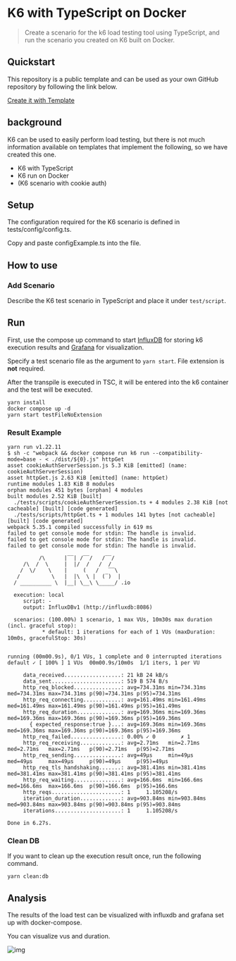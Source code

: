 # K6 with TypeScript on Docker

> Create a scenario for the k6 load testing tool using TypeScript, and run the scenario you created on K6 built on Docker.

## Quickstart

This repository is a public template and can be used as your own GitHub repository by following the link below.

[Create it with Template](https://github.com/tubone24/k6_template_with_typescript_on_docker/generate)

## background

K6 can be used to easily perform load testing, but there is not much information available on templates that implement the following, so we have created this one.

- K6 with TypeScript
- K6 run on Docker
- (K6 scenario with cookie auth)

## Setup

The configuration required for the K6 scenario is defined in tests/config/config.ts.

Copy and paste configExample.ts into the file.

## How to use

### Add Scenario

Describe the K6 test scenario in TypeScript and place it under `test/script`.

## Run

First, use the compose up command to start [InfluxDB](https://www.influxdata.com/) for storing k6 execution results and [Grafana](https://grafana.com/) for visualization.

Specify a test scenario file as the argument to `yarn start`. File extension is **not** required.

After the transpile is executed in TSC, it will be entered into the k6 container and the test will be executed.

```
yarn install
docker compose up -d
yarn start testFileNoExtension
```

### Result Example

```
yarn run v1.22.11
$ sh -c "webpack && docker compose run k6 run --compatibility-mode=base - < ./dist/${0}.js" httpGet
asset cookieAuthServerSession.js 5.3 KiB [emitted] (name: cookieAuthServerSession)
asset httpGet.js 2.63 KiB [emitted] (name: httpGet)
runtime modules 1.83 KiB 8 modules
orphan modules 451 bytes [orphan] 4 modules
built modules 2.52 KiB [built]
  ./tests/scripts/cookieAuthServerSession.ts + 4 modules 2.38 KiB [not cacheable] [built] [code generated]
  ./tests/scripts/httpGet.ts + 1 modules 141 bytes [not cacheable] [built] [code generated]
webpack 5.35.1 compiled successfully in 619 ms
failed to get console mode for stdin: The handle is invalid.
failed to get console mode for stdin: The handle is invalid.
failed to get console mode for stdin: The handle is invalid.

          /\      |‾‾| /‾‾/   /‾‾/
     /\  /  \     |  |/  /   /  /
    /  \/    \    |     (   /   ‾‾\
   /          \   |  |\  \ |  (‾)  |
  / __________ \  |__| \__\ \_____/ .io

  execution: local
     script: -
     output: InfluxDBv1 (http://influxdb:8086)

  scenarios: (100.00%) 1 scenario, 1 max VUs, 10m30s max duration (incl. graceful stop):
           * default: 1 iterations for each of 1 VUs (maxDuration: 10m0s, gracefulStop: 30s)


running (00m00.9s), 0/1 VUs, 1 complete and 0 interrupted iterations
default ✓ [ 100% ] 1 VUs  00m00.9s/10m0s  1/1 iters, 1 per VU

     data_received..................: 21 kB 24 kB/s
     data_sent......................: 519 B 574 B/s
     http_req_blocked...............: avg=734.31ms min=734.31ms med=734.31ms max=734.31ms p(90)=734.31ms p(95)=734.31ms
     http_req_connecting............: avg=161.49ms min=161.49ms med=161.49ms max=161.49ms p(90)=161.49ms p(95)=161.49ms
     http_req_duration..............: avg=169.36ms min=169.36ms med=169.36ms max=169.36ms p(90)=169.36ms p(95)=169.36ms
       { expected_response:true }...: avg=169.36ms min=169.36ms med=169.36ms max=169.36ms p(90)=169.36ms p(95)=169.36ms
     http_req_failed................: 0.00% ✓ 0        ✗ 1
     http_req_receiving.............: avg=2.71ms   min=2.71ms   med=2.71ms   max=2.71ms   p(90)=2.71ms   p(95)=2.71ms
     http_req_sending...............: avg=49µs     min=49µs     med=49µs     max=49µs     p(90)=49µs     p(95)=49µs
     http_req_tls_handshaking.......: avg=381.41ms min=381.41ms med=381.41ms max=381.41ms p(90)=381.41ms p(95)=381.41ms
     http_req_waiting...............: avg=166.6ms  min=166.6ms  med=166.6ms  max=166.6ms  p(90)=166.6ms  p(95)=166.6ms
     http_reqs......................: 1     1.105208/s
     iteration_duration.............: avg=903.84ms min=903.84ms med=903.84ms max=903.84ms p(90)=903.84ms p(95)=903.84ms
     iterations.....................: 1     1.105208/s

Done in 6.27s.

```

### Clean DB

If you want to clean up the execution result once, run the following command.

```
yarn clean:db
```

## Analysis

The results of the load test can be visualized with influxdb and grafana set up with docker-compose.

You can visualize vus and duration.

![img](https://i.imgur.com/tTffyvw.png)
